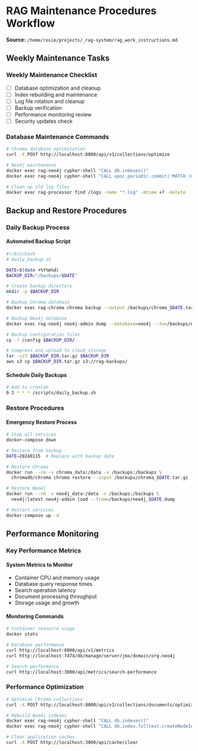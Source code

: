 # RAG Maintenance Procedures Workflow

**Source:** `/home/rosie/projects/_rag-system/rag_work_instructions.md`

## Weekly Maintenance Tasks

### Weekly Maintenance Checklist
- [ ] Database optimization and cleanup
- [ ] Index rebuilding and maintenance
- [ ] Log file rotation and cleanup
- [ ] Backup verification
- [ ] Performance monitoring review
- [ ] Security updates check

### Database Maintenance Commands
```bash
# Chroma database optimization
curl -X POST http://localhost:8000/api/v1/collections/optimize

# Neo4j maintenance
docker exec rag-neo4j cypher-shell "CALL db.indexes()"
docker exec rag-neo4j cypher-shell "CALL apoc.periodic.commit('MATCH (n) WHERE n.last_updated < date() - duration(\"P30D\") DELETE n RETURN count(*)', {limit: 1000})"

# Clean up old log files
docker exec rag-processor find /logs -name "*.log" -mtime +7 -delete
```

## Backup and Restore Procedures

### Daily Backup Process

#### Automated Backup Script
```bash
#!/bin/bash
# daily_backup.sh

DATE=$(date +%Y%m%d)
BACKUP_DIR="/backups/$DATE"

# Create backup directory
mkdir -p $BACKUP_DIR

# Backup Chroma database
docker exec rag-chroma chroma backup --output /backups/chroma_$DATE.tar.gz

# Backup Neo4j database
docker exec rag-neo4j neo4j-admin dump --database=neo4j --to=/backups/neo4j_$DATE.dump

# Backup configuration files
cp -r /config $BACKUP_DIR/

# Compress and upload to cloud storage
tar -czf $BACKUP_DIR.tar.gz $BACKUP_DIR
aws s3 cp $BACKUP_DIR.tar.gz s3://rag-backups/
```

#### Schedule Daily Backups
```bash
# Add to crontab
0 2 * * * /scripts/daily_backup.sh
```

### Restore Procedures

#### Emergency Restore Process
```bash
# Stop all services
docker-compose down

# Restore from backup
DATE=20240115  # Replace with backup date

# Restore Chroma
docker run --rm -v chroma_data:/data -v /backups:/backups \
  chromadb/chroma chroma restore --input /backups/chroma_$DATE.tar.gz

# Restore Neo4j
docker run --rm -v neo4j_data:/data -v /backups:/backups \
  neo4j:latest neo4j-admin load --from=/backups/neo4j_$DATE.dump

# Restart services
docker-compose up -d
```

## Performance Monitoring

### Key Performance Metrics

#### System Metrics to Monitor
- Container CPU and memory usage
- Database query response times
- Search operation latency
- Document processing throughput
- Storage usage and growth

#### Monitoring Commands
```bash
# Container resource usage
docker stats

# Database performance
curl http://localhost:8000/api/v1/metrics
curl http://localhost:7474/db/manage/server/jmx/domain/org.neo4j

# Search performance
curl http://localhost:3000/api/metrics/search-performance
```

### Performance Optimization
```bash
# Optimize Chroma collections
curl -X POST http://localhost:8000/api/v1/collections/documents/optimize

# Rebuild Neo4j indexes
docker exec rag-neo4j cypher-shell "CALL db.indexes()"
docker exec rag-neo4j cypher-shell "CALL db.index.fulltext.createNodeIndex('document_search', ['Document'], ['title', 'content'])"

# Clear application caches
curl -X POST http://localhost:3000/api/cache/clear
```